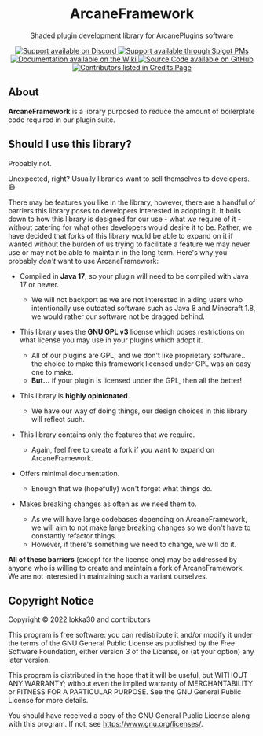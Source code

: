 <div align="center">

# ArcaneFramework

Shaded plugin development library for ArcanePlugins software

<a href="https://www.discord.io/arcaneplugins">
<img src="https://img.shields.io/badge/Chat%20%2F%20Support-on%20Discord-skyblue?style=for-the-badge&logo=discord&logoColor=white" alt="Support available on Discord">
</a>
<a href="https://www.spigotmc.org/conversations/add?to=lokka30">
<img src="https://img.shields.io/badge/Chat%20%2F%20Support-Spigot%20PM-skyblue?style=for-the-badge&logo=googlemessages" alt="Support available through Spigot PMs">
</a>

<br />

<a href="https://github.com/lokka30/ArcaneFramework/wiki">
<img src="https://img.shields.io/badge/Documentation-on%20Wiki-skyblue?style=for-the-badge&logo=wikipedia" alt="Documentation available on the Wiki">
</a>
<a href="https://github.com/lokka30/ArcaneFramework">
<img src="https://img.shields.io/badge/Source%20Code-on%20GitHub-skyblue?style=for-the-badge&logo=github" alt="Source Code available on GitHub">
</a>

<br />

<a href="https://github.com/lokka30/ArcaneFramework/wiki/Credits">
<img src="https://img.shields.io/badge/Contributors-View%20Credits-skyblue?style=for-the-badge" alt="Contributors listed in Credits Page">
</a>

</div>

## About

**ArcaneFramework** is a library purposed to reduce the amount of boilerplate code required
in our plugin suite.

## Should I use this library?

Probably not.

Unexpected, right? Usually libraries want to sell themselves to developers. 😄

There may be features you like in the library, however, there are a handful of barriers this library
poses to developers interested in adopting it. It boils down to how this library is designed for
our use - what *we* require of it - without catering for what other developers would desire it to be.
Rather, we have decided that forks of this library would be able to expand on it if wanted without
the burden of us trying to facilitate a feature we may never use or may not be able to maintain in
the long term. Here's why you probably *don't* want to use ArcaneFramework:

- Compiled in **Java 17**, so your plugin will need to be compiled with Java 17 or newer.
  - We will not backport as we are not interested in aiding users who intentionally use outdated
  software such as Java 8 and Minecraft 1.8, we would rather our software not be dragged behind.

- This library uses the **GNU GPL v3** license which poses restrictions on what license you may use
in your plugins which adopt it.
  - All of our plugins are GPL, and we don't like proprietary software.. the choice to make this
  framework licensed under GPL was an easy one to make.
  - **But...** if your plugin is licensed under the GPL, then all the better!

- This library is **highly opinionated**.
  - We have our way of doing things, our design choices in
  this library will reflect such.

- This library contains only the features that we require.
  - Again, feel free to create a fork if you want to expand on ArcaneFramework.

- Offers minimal documentation.
  - Enough that we (hopefully) won't forget what things do.

- Makes breaking changes as often as we need them to.
  - As we will have large codebases depending on ArcaneFramework, we will aim to not make large
  breaking changes so we don't have to constantly refactor things.
  - However, if there's something we need to change, we will do it.

**All of these barriers** (except for the license one) may be addressed by anyone who is willing to
create and maintain a fork of ArcaneFramework. We are not interested in maintaining such a variant
ourselves.

## Copyright Notice

Copyright © 2022 lokka30 and contributors

This program is free software: you can redistribute it and/or modify
it under the terms of the GNU General Public License as published by
the Free Software Foundation, either version 3 of the License, or
(at your option) any later version.

This program is distributed in the hope that it will be useful,
but WITHOUT ANY WARRANTY; without even the implied warranty of
MERCHANTABILITY or FITNESS FOR A PARTICULAR PURPOSE.  See the
GNU General Public License for more details.

You should have received a copy of the GNU General Public License
along with this program.  If not, see <https://www.gnu.org/licenses/>.
